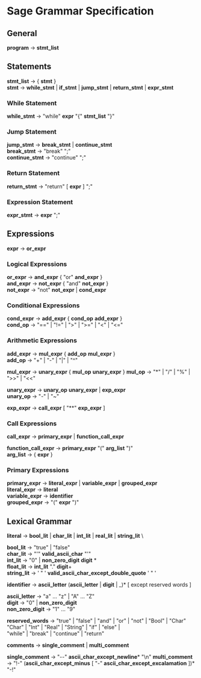 # Sage Grammar Specification

<!-- TODO - Add examples, and details. Maybe move to reST ? -->

## General

**program** &rarr; **stmt_list**

## Statements

**stmt_list** &rarr; { **stmt** } \
**stmt** &rarr; **while_stmt** | **if_stmt** | **jump_stmt** | **return_stmt** | **expr_stmt**

### While Statement

**while_stmt** &rarr; "while" **expr** "{" **stmt_list** "}"

### Jump Statement

**jump_stmt** &rarr; **break_stmt** | **continue_stmt** \
**break_stmt** &rarr; "break" ";" \
**continue_stmt** &rarr; "continue" ";"

### Return Statement

**return_stmt** &rarr; "return" [ **expr** ] ";"


### Expression Statement

**expr_stmt** &rarr; **expr** ";"

## Expressions

**expr** &rarr; **or_expr**

### Logical Expressions

**or_expr** &rarr; **and_expr** { "or" **and_expr** } \
**and_expr** &rarr; **not_expr** { "and" **not_expr** } \
**not_expr** &rarr; "not" **not_expr** | **cond_expr**

### Conditional Expressions

**cond_expr** &rarr; **add_expr** { **cond_op** **add_expr** } \
**cond_op** &rarr; "==" | "!=" | ">" | ">=" | "<" | "<="

### Arithmetic Expressions

**add_expr** &rarr; **mul_expr** { **add_op** **mul_expr** } \
**add_op** &rarr; "+" | "-" | "|" | "^"

**mul_expr** &rarr; **unary_expr** { **mul_op** **unary_expr** }
**mul_op** &rarr; "*" | "/" | "%" | ">>" | "<<"

**unary_expr** &rarr; **unary_op** **unary_expr** | **exp_expr** \
**unary_op** &rarr; "-" | "~"

**exp_expr** &rarr; **call_expr** [ "**" **exp_expr** ]

### Call Expressions

**call_expr** &rarr; **primary_expr** | **function_call_expr**

**function_call_expr** &rarr; **primary_expr** "(" **arg_list** ")" \
**arg_list** &rarr; { **expr** }

### Primary Expressions

**primary_expr** &rarr; **literal_expr** | **variable_expr** | **grouped_expr** \
**literal_expr** &rarr; **literal** \
**variable_expr** &rarr; **identifier** \
**grouped_expr** &rarr; "(" **expr** ")"

## Lexical Grammar

**literal** &rarr; **bool_lit** | **char_lit** | **int_lit** | **real_lit** | **string_lit** \

**bool_lit** &rarr; "true" | "false" \
**char_lit** &rarr; "'" **valid_ascii_char** "'" \
**int_lit** &rarr; "0" | **non_zero_digit** **digit** \* \
**float_lit** &rarr; **int_lit** "." **digit**+ \
**string_lit** &rarr; ' " ' **valid_ascii_char_except_double_quote** ' " '

**identifier** &rarr; **ascii_letter** (**ascii_letter** | **digit** | _)\* [ except reserved words ]

**ascii_letter** &rarr; "a"  ... "z" | "A" ... "Z" \
**digit** &rarr; "0" | **non_zero_digit** \
**non_zero_digit** &rarr; "1" ... "9"

**reserved_words** &rarr; "true" | "false" | "and" | "or" | "not" | "Bool" | "Char" \
"Char" | "Int" | "Real" | "String" | "if" | "else" | \
"while" | "break" | "continue" | "return"

**comments** &rarr; **single_comment** | **multi_comment**

**single_comment** &rarr; "--" **ascii_char_except_newline**\* "\\n"
**multi_comment** &rarr; "!-" (**ascii_char_except_minus** [ "-" **ascii_char_except_excalamation** ])* "-!"
